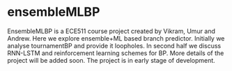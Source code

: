 # ensembleMLBP
EnsembleMLBP is a ECE511 course project created by Vikram, Umur and Andrew. Here we explore ensemble+ML based branch predictor. Initially we analyse tournamentBP and provide it loopholes. In second half we discuss RNN-LSTM and reinforcement learning schemes for BP. More details of the project will be added soon. The project is in early stage of development. 
